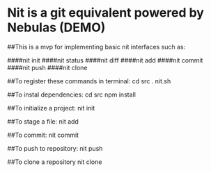 # Nit is a git equivalent powered by Nebulas  (DEMO)

##This is a mvp for implementing basic nit interfaces such as:

####nit init
####nit status
####nit diff
####nit add
####nit commit
####nit push
####nit clone


##To register these commands in terminal:
cd src
. nit.sh

##To instal dependencies:
cd src
npm install

##To initialize a project:
nit init

##To stage a file:
nit add <file name>

##To commit:
nit commit <commit message>

##To push to repository:
nit push

##To clone a repository
nit clone <nitRepo contract address>